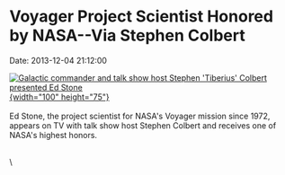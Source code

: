 Voyager Project Scientist Honored by NASA\--Via Stephen Colbert
===============================================================

Date: 2013-12-04 21:12:00

[![Galactic commander and talk show host Stephen \'Tiberius\' Colbert
presented Ed
Stone](http://www.jpl.nasa.gov/images/voyager/20131204/stone20131204-th.jpg){width="100"
height="75"}](http://www.jpl.nasa.gov/news/news.cfm?release=2013-349&rn=news.xml&rst=3970)\
\
Ed Stone, the project scientist for NASA\'s Voyager mission since 1972,
appears on TV with talk show host Stephen Colbert and receives one of
NASA\'s highest honors.

\
\
